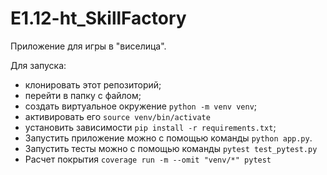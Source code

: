 # E1.12-ht_SkillFactory

Приложение для игры в "виселица".

Для запуска: 
- клонировать этот репозиторий;
- перейти в папку с файлом; 
- создать виртуальное окружение `python -m venv venv`;
- активировать его `source venv/bin/activate`
- установить зависимости `pip install -r requirements.txt`;
- Запустить приложение можно с помощью команды `python app.py`.
- Запустить тесты можно с помощью команды `pytest test_pytest.py`
- Расчет покрытия `coverage run -m --omit "venv/*" pytest`
